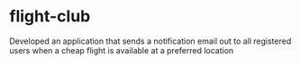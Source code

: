 # flight-club
Developed an application that sends a notification email out to all registered users when a cheap flight is available at a preferred location
